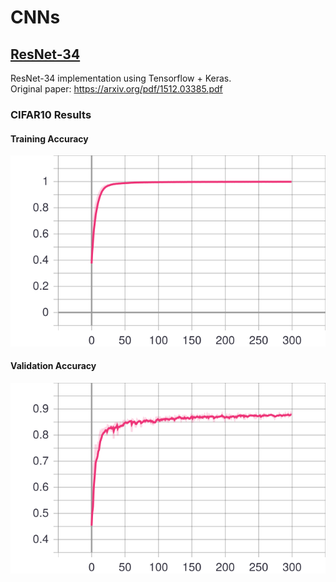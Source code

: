 # CNNs

## [ResNet-34](/resnet-34)
ResNet-34 implementation using Tensorflow + Keras. <br/>
Original paper: https://arxiv.org/pdf/1512.03385.pdf <br/>
### CIFAR10 Results <br/>
#### Training Accuracy <br/>
![](/resnet-34/logs/cifar10_300_epoch_less_downsampled_resnet/epoch_acc_small.svg) <br/>
#### Validation Accuracy <br/>
![](/resnet-34/logs/cifar10_300_epoch_less_downsampled_resnet/epoch_val_acc_small.svg) <br/>
